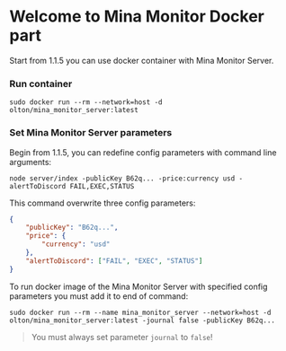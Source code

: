 # Welcome to Mina Monitor Docker part
Start from 1.1.5 you can use docker container with Mina Monitor Server.

### Run container
```shell
sudo docker run --rm --network=host -d olton/mina_monitor_server:latest
```

### Set Mina Monitor Server parameters
Begin from 1.1.5, you can redefine config parameters with command line arguments:
```shell
node server/index -publicKey B62q... -price:currency usd -alertToDiscord FAIL,EXEC,STATUS
```
This command overwrite three config parameters:
```json
{
    "publicKey": "B62q...",
    "price": {
        "currency": "usd"
    },
    "alertToDiscord": ["FAIL", "EXEC", "STATUS"]
}
```

To run docker image of the Mina Monitor Server with specified config parameters you must add it to end of command:
```shell
sudo docker run --rm --name mina_monitor_server --network=host -d olton/mina_monitor_server:latest -journal false -publicKey B62q... 
```

> You must always set parameter `journal` to `false`! 